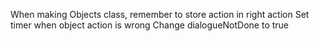 When making Objects class, remember to store action in right action
Set timer when object action is wrong
Change dialogueNotDone to true